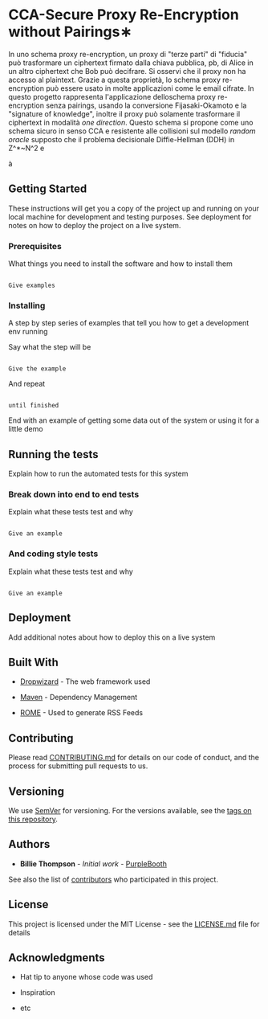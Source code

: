 # CCA-Secure Proxy Re-Encryption without Pairings∗

In uno schema proxy re-encryption, un proxy di "terze parti" di "fiducia" può trasformare un ciphertext firmato dalla chiava pubblica, pb, di Alice in un altro
ciphertext che Bob può decifrare. Si osservi che il proxy non ha accesso al plaintext. Grazie a questa proprietà, lo schema proxy re-encryption può essere
usato in molte applicazioni come le email cifrate. In questo progetto rappresenta l'applicazione delloschema proxy re-encryption senza pairings, usando la conversione Fijasaki-Okamoto e la "signature of knowledge", inoltre il proxy può solamente trasformare il ciphertext in modalità *one direction*. Questo
schema si propone come uno schema sicuro in senso CCA e resistente alle collisioni  sul modello *random oracle* supposto che il problema decisionale 
Diffie-Hellman (DDH) in Z^*~N^2 e

à

## Getting Started



These instructions will get you a copy of the project up and running on your local machine for development and testing purposes. See deployment for notes on how to deploy the project on a live system.



### Prerequisites



What things you need to install the software and how to install them



```

Give examples

```



### Installing



A step by step series of examples that tell you how to get a development env running



Say what the step will be



```

Give the example

```



And repeat



```

until finished

```



End with an example of getting some data out of the system or using it for a little demo



## Running the tests



Explain how to run the automated tests for this system



### Break down into end to end tests



Explain what these tests test and why



```

Give an example

```



### And coding style tests



Explain what these tests test and why



```

Give an example

```



## Deployment



Add additional notes about how to deploy this on a live system



## Built With



* [Dropwizard](http://www.dropwizard.io/1.0.2/docs/) - The web framework used

* [Maven](https://maven.apache.org/) - Dependency Management

* [ROME](https://rometools.github.io/rome/) - Used to generate RSS Feeds



## Contributing



Please read [CONTRIBUTING.md](https://gist.github.com/PurpleBooth/b24679402957c63ec426) for details on our code of conduct, and the process for submitting pull requests to us.



## Versioning



We use [SemVer](http://semver.org/) for versioning. For the versions available, see the [tags on this repository](https://github.com/your/project/tags). 



## Authors



* **Billie Thompson** - *Initial work* - [PurpleBooth](https://github.com/PurpleBooth)



See also the list of [contributors](https://github.com/your/project/contributors) who participated in this project.



## License



This project is licensed under the MIT License - see the [LICENSE.md](LICENSE.md) file for details



## Acknowledgments



* Hat tip to anyone whose code was used

* Inspiration

* etc




